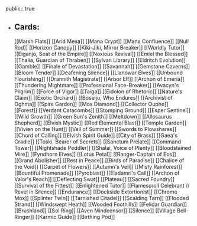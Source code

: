 public:: true
- ## Cards:
	[[Marsh Flats]]
	[[Arid Mesa]]
	[[Mana Crypt]]
	[[Mana Confluence]]
	[[Null Rod]]
	[[Horizon Canopy]]
	[[Kiki-Jiki, Mirror Breaker]]
	[[Worldly Tutor]]
	[[Eiganjo, Seat of the Empire]]
	[[Noxious Revival]]
	[[Emiel the Blessed]]
	[[Thalia, Guardian of Thraben]]
	[[Sylvan Library]]
	[[Eldritch Evolution]]
	[[Gamble]]
	[[Finale of Devastation]]
	[[Savannah]]
	[[Gemstone Caverns]]
	[[Bloom Tender]]
	[[Deafening Silence]]
	[[Llanowar Elves]]
	[[Unbound Flourishing]]
	[[Drannith Magistrate]]
	[[Arbor Elf]]
	[[Archon of Emeria]]
	[[Thundering Mightmare]]
	[[Professional Face-Breaker]]
	[[Avacyn's Pilgrim]]
	[[Force of Vigor]]
	[[Taiga]]
	[[Eidolon of Rhetoric]]
	[[Nature's Claim]]
	[[Exotic Orchard]]
	[[Boseiju, Who Endures]]
	[[Archivist of Oghma]]
	[[Spire Garden]]
	[[Mox Diamond]]
	[[Collector Ouphe]]
	[[Forest]]
	[[Verdant Catacombs]]
	[[Stomping Ground]]
	[[Esper Sentinel]]
	[[Wild Growth]]
	[[Green Sun's Zenith]]
	[[Meltdown]]
	[[Allosaurus Shepherd]]
	[[Elvish Mystic]]
	[[Red Elemental Blast]]
	[[Temple Garden]]
	[[Vivien on the Hunt]]
	[[Veil of Summer]]
	[[Swords to Plowshares]]
	[[Chord of Calling]]
	[[Elvish Spirit Guide]]
	[[City of Brass]]
	[[Gaea's Cradle]]
	[[Toski, Bearer of Secrets]]
	[[Sanctum Prelate]]
	[[Command Tower]]
	[[Nightshade Peddler]]
	[[Shalai, Voice of Plenty]]
	[[Bloodstained Mire]]
	[[Fyndhorn Elves]]
	[[Lotus Petal]]
	[[Ranger-Captain of Eos]]
	[[Grand Abolisher]]
	[[Rest in Peace]]
	[[Birds of Paradise]]
	[[Chalice of the Void]]
	[[Carpet of Flowers]]
	[[Autumn's Veil]]
	[[Misty Rainforest]]
	[[Bountiful Promenade]]
	[[Pyroblast]]
	[[Eladamri's Call]]
	[[Archon of Valor's Reach]]
	[[Deflecting Swat]]
	[[Plateau]]
	[[Sacred Foundry]]
	[[Survival of the Fittest]]
	[[Enlightened Tutor]]
	[[Flamescroll Celebrant // Revel in Silence]]
	[[Endurance]]
	[[Dockside Extortionist]]
	[[Chrome Mox]]
	[[Splinter Twin]]
	[[Tarnished Citadel]]
	[[Scalding Tarn]]
	[[Flooded Strand]]
	[[Windswept Heath]]
	[[Wooded Foothills]]
	[[Felidar Guardian]]
	[[Brushland]]
	[[Sol Ring]]
	[[Aven Mindcensor]]
	[[Silence]]
	[[Village Bell-Ringer]]
	[[Karmic Guide]]
	[[Birthing Pod]]
